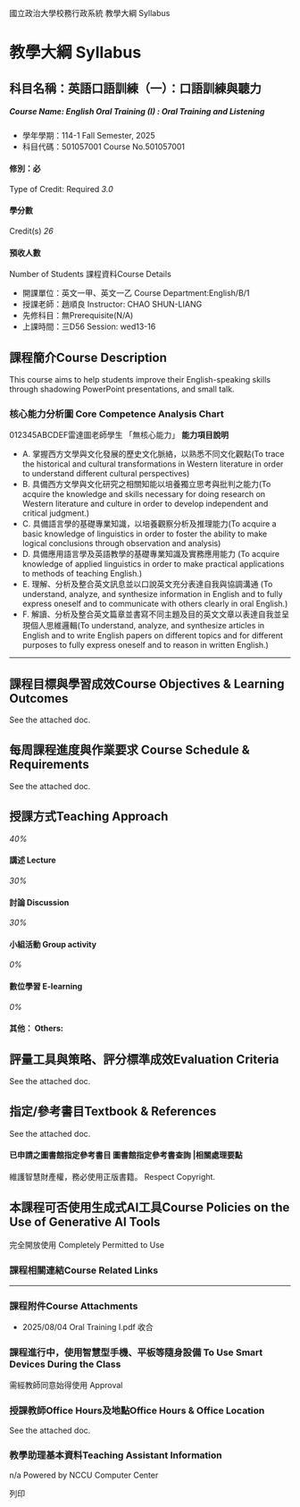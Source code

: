 國立政治大學校務行政系統 教學大綱 Syllabus
# 教學大綱 Syllabus
##  科目名稱：英語口語訓練（一）：口語訓練與聽力
#####  Course Name: English Oral Training (I) : Oral Training and Listening
  * 學年學期：114-1 Fall Semester, 2025 
  * 科目代碼：501057001 Course No.501057001


#### 修別：必
Type of Credit: Required 
_3.0_
#### 學分數
Credit(s)
_26_
#### 預收人數
Number of Students
課程資料Course Details
  * 開課單位：英文一甲、英文一乙 Course Department:English/B/1 
  * 授課老師：趙順良 Instructor: CHAO SHUN-LIANG 
  * 先修科目：無Prerequisite(N/A)
  * 上課時間：三D56 Session: wed13-16


##  課程簡介Course Description
This course aims to help students improve their English-speaking skills through shadowing PowerPoint presentations, and small talk.
###  核心能力分析圖 Core Competence Analysis Chart
012345ABCDEF雷達圖老師學生
「無核心能力」 
**能力項目說明**
  * A. 掌握西方文學與文化發展的歷史文化脈絡，以熟悉不同文化觀點(To trace the historical and cultural transformations in Western literature in order to understand different cultural perspectives)
  * B. 具備西方文學與文化研究之相關知能以培養獨立思考與批判之能力(To acquire the knowledge and skills necessary for doing research on Western literature and culture in order to develop independent and critical judgment.)
  * C. 具備語言學的基礎專業知識，以培養觀察分析及推理能力(To acquire a basic knowledge of linguistics in order to foster the ability to make logical conclusions through observation and analysis)
  * D. 具備應用語言學及英語教學的基礎專業知識及實務應用能力 (To acquire knowledge of applied linguistics in order to make practical applications to methods of teaching English.)
  * E. 理解、分析及整合英文訊息並以口說英文充分表達自我與協調溝通 (To understand, analyze, and synthesize information in English and to fully express oneself and to communicate with others clearly in oral English.)
  * F. 解讀、分析及整合英文篇章並書寫不同主題及目的英文文章以表達自我並呈現個人思維邏輯(To understand, analyze, and synthesize articles in English and to write English papers on different topics and for different purposes to fully express oneself and to reason in written English.)


* * *
##  課程目標與學習成效Course Objectives & Learning Outcomes 
See the attached doc.
##  每周課程進度與作業要求 Course Schedule & Requirements
See the attached doc.
##  授課方式Teaching Approach
_40%_
####  講述 Lecture
_30%_
####  討論 Discussion
_30%_
####  小組活動 Group activity
_0%_
####  數位學習 E-learning
_0%_
####  其他： Others:
##  評量工具與策略、評分標準成效Evaluation Criteria
See the attached doc.
##  指定/參考書目Textbook & References
See the attached doc.
####  已申請之圖書館指定參考書目  圖書館指定參考書查詢 |相關處理要點
維護智慧財產權，務必使用正版書籍。 Respect Copyright.
##  本課程可否使用生成式AI工具Course Policies on the Use of Generative AI Tools
完全開放使用 Completely Permitted to Use
###  課程相關連結Course Related Links
* * *
###  課程附件Course Attachments
  * 2025/08/04 Oral Training I.pdf  收合 


###  課程進行中，使用智慧型手機、平板等隨身設備 To Use Smart Devices During the Class
需經教師同意始得使用  Approval
###  授課教師Office Hours及地點Office Hours & Office Location
See the attached doc.
###  教學助理基本資料Teaching Assistant Information
n/a
Powered by NCCU Computer Center
  
列印
